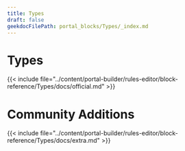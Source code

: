 ```yaml
---
title: Types
draft: false
geekdocFilePath: portal_blocks/Types/_index.md
---
```

# Types
{{< include file="../content/portal-builder/rules-editor/block-reference/Types/docs/official.md" >}}

# Community Additions

{{< include file="../content/portal-builder/rules-editor/block-reference/Types/docs/extra.md" >}}